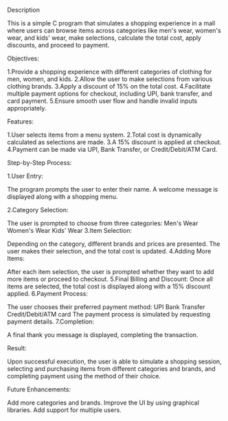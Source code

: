 Description

This is a simple C program that simulates a shopping experience in a mall where users can browse items across categories like men's wear, women's wear, and kids' wear, make selections, calculate the total cost, apply discounts, and proceed to payment.

Objectives:

1.Provide a shopping experience with different categories of clothing for men, women, and kids.
2.Allow the user to make selections from various clothing brands.
3.Apply a discount of 15% on the total cost.
4.Facilitate multiple payment options for checkout, including UPI, bank transfer, and card payment.
5.Ensure smooth user flow and handle invalid inputs appropriately.

Features:

1.User selects items from a menu system.
2.Total cost is dynamically calculated as selections are made.
3.A 15% discount is applied at checkout.
4.Payment can be made via UPI, Bank Transfer, or Credit/Debit/ATM Card.

Step-by-Step Process:

1.User Entry:

The program prompts the user to enter their name.
A welcome message is displayed along with a shopping menu.

2.Category Selection:

The user is prompted to choose from three categories:
Men's Wear
Women's Wear
Kids' Wear
3.Item Selection:

Depending on the category, different brands and prices are presented.
The user makes their selection, and the total cost is updated.
4.Adding More Items:

After each item selection, the user is prompted whether they want to add more items or proceed to checkout.
5.Final Billing and Discount:
Once all items are selected, the total cost is displayed along with a 15% discount applied.
6.Payment Process:

The user chooses their preferred payment method:
UPI
Bank Transfer
Credit/Debit/ATM card
The payment process is simulated by requesting payment details.
7.Completion:

A final thank you message is displayed, completing the transaction.

Result:

Upon successful execution, the user is able to simulate a shopping session, selecting and purchasing items from different categories and brands, and completing payment using the method of their choice.

Future Enhancements:

Add more categories and brands.
Improve the UI by using graphical libraries.
Add support for multiple users.
